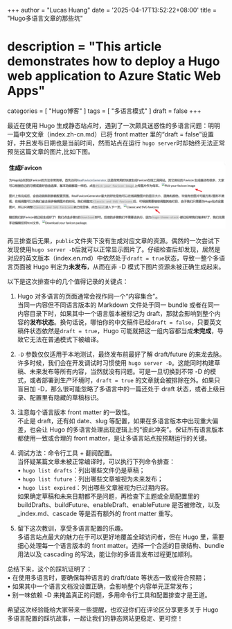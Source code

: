 +++
author = "Lucas Huang"
date = '2025-04-17T13:52:22+08:00'
title = "Hugo多语言文章的那些坑"
# description = "This article demonstrates how to deploy a Hugo web application to Azure Static Web Apps"
categories = [
    "Hugo博客"
]
tags = [
    "多语言模式"
]
draft = false
+++



最近在使用 Hugo 生成静态站点时，遇到了一次颇具迷惑性的多语言问题：明明一篇中文文章（index.zh-cn.md）已将 front matter 里的“draft = false”设置好，并且发布日期也是当前时间，然而站点在运行 `hugo server`时却始终无法正常预览这篇文章的图片,比如下图。

![image-not-loading](image-not-loading.png)

再三排查后无果，`public`文件夹下没有生成对应文章的资源。偶然的一次尝试下发现使用`hugo server -D`后就可以正常显示图片了。仔细检查后却发现，居然是对应的英文版本（index.en.md）中依然处于`draft = true`状态，导致一整个多语言页面被 Hugo 判定为**未发布**，从而在非 -D 模式下图片资源未被正确生成起来。

以下是这次排查中的几个值得记录的关键点：

1. Hugo 对多语言的页面通常会视作同一个“内容集合”。  
   当同一内容但不同语言版本的 Markdown 文件处于同一 bundle 或者在同一内容目录下时，如果其中一个语言版本被标记为 draft，那就会影响到整个内容的**发布状态**。换句话说，哪怕你的中文稿件已经`draft = false`，只要英文稿件状态依然是`draft = true`，Hugo 可能就把这一组内容都当成**未完成**，导致它无法在普通模式下被编译。

2. `-D` 参数仅仅适用于本地测试，最终发布前最好了解 draft/future 的来龙去脉。  
   许多时候，我们会在开发调试时习惯使用 `hugo server -D`。这能同时构建草稿、未来发布等所有内容，当然就没有问题。可是一旦切换到不带 -D 的模式，或者部署到生产环境时，`draft = true` 的文章就会被排除在外。如果只盲目加 -D，那么很可能忽略了多语言中的一篇还处于 draft 状态，或者上级目录、配置里有隐藏的草稿标识。

3. 注意每个语言版本 front matter 的一致性。  
   不止是 draft，还有如 date、slug 等配置，如果在多语言版本中出现重大偏差，也会让 Hugo 的多语言处理出现逻辑上的“彼此冲突”。保证所有语言版本都使用一致或合理的 front matter，是让多语言站点按预期运行的关键。

4. 调试方法：命令行工具 + 翻阅配置。  
   当怀疑某篇文章未被正常编译时，可以执行下列命令排查：  
   • `hugo list drafts`：列出哪些文件仍是草稿；  
   • `hugo list future`：列出哪些文章被视为未来发布；  
   • `hugo list expired`：列出哪些文章被视为已过期内容。  
   如果确定草稿和未来日期都不是问题，再检查下主题或全局配置里的 buildDrafts、buildFuture、enableDraft、enableFuture 是否被修改，以及 _index.md、cascade 等是否有额外的 front matter 重写。

5. 留下这次教训，享受多语言配置的乐趣。  
   多语言站点最大的魅力在于可以更好地覆盖全球访问者，但在 Hugo 里，需要细心处理每一个语言版本的 front matter。选择一个合适的目录结构、bundle 用法以及 cascading 的写法，能让你的多语言发布过程更加顺利。

总结下来，这个的踩坑证明了：  
• 在使用多语言时，要确保每种语言的 draft/date 等状态一致或符合预期；  
• 如果其中一个语言文档没设置正确，会影响整个内容单元正常发布；  
• 别一味依赖 -D 来掩盖真正的问题，多用命令行工具和配置排查才是王道。

希望这次经验能给大家带来一些提醒，也欢迎你们在评论区分享更多关于 Hugo 多语言配置的踩坑故事，一起让我们的静态网站更稳定、更可控！